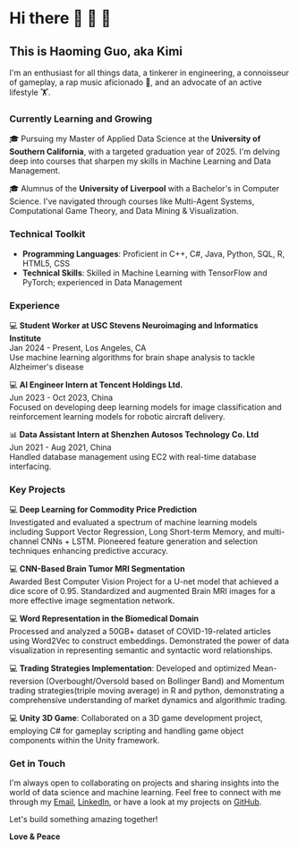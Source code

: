 # Hi there 👋 👋 👋

## This is Haoming Guo, aka Kimi

I'm an enthusiast for all things data, a tinkerer in engineering, a connoisseur of gameplay, a rap music aficionado 🎤, and an advocate of an active lifestyle 🏋️.

### Currently Learning and Growing

🎓 Pursuing my Master of Applied Data Science at the **University of Southern California**, with a targeted graduation year of 2025. I'm delving deep into courses that sharpen my skills in Machine Learning and Data Management.

🎓 Alumnus of the **University of Liverpool** with a Bachelor's in Computer Science. I've navigated through courses like Multi-Agent Systems, Computational Game Theory, and Data Mining & Visualization.

### Technical Toolkit

- **Programming Languages**: Proficient in C++, C#, Java, Python, SQL, R, HTML5, CSS
- **Technical Skills**: Skilled in Machine Learning with TensorFlow and PyTorch; experienced in Data Management

### Experience

💻 **Student Worker at USC Stevens Neuroimaging and Informatics Institute**  
Jan 2024 - Present, Los Angeles, CA  
Use machine learning algorithms for brain shape analysis to tackle Alzheimer's disease

💻 **AI Engineer Intern at Tencent Holdings Ltd.**  
Jun 2023 - Oct 2023, China  
Focused on developing deep learning models for image classification and reinforcement learning models for robotic aircraft delivery.

📊 **Data Assistant Intern at Shenzhen Autosos Technology Co. Ltd**  
Jun 2021 - Aug 2021, China  
Handled database management using EC2 with real-time database interfacing.

### Key Projects

💻 **Deep Learning for Commodity Price Prediction**  
Investigated and evaluated a spectrum of machine learning models including Support Vector Regression, Long Short-term Memory, and multi-channel CNNs + LSTM. Pioneered feature generation and selection techniques enhancing predictive accuracy.

💻 **CNN-Based Brain Tumor MRI Segmentation**  
Awarded Best Computer Vision Project for a U-net model that achieved a dice score of 0.95. Standardized and augmented Brain MRI images for a more effective image segmentation network.

💻 **Word Representation in the Biomedical Domain**  
Processed and analyzed a 50GB+ dataset of COVID-19-related articles using Word2Vec to construct embeddings. Demonstrated the power of data visualization in representing semantic and syntactic word relationships.

💻 **Trading Strategies Implementation**: Developed and optimized Mean-reversion (Overbought/Oversold based on Bollinger Band) and Momentum trading strategies(triple moving average) in R and python, demonstrating a comprehensive understanding of market dynamics and algorithmic trading.

💻 **Unity 3D Game**: Collaborated on a 3D game development project, employing C# for gameplay scripting and handling game object components within the Unity framework.


### Get in Touch

I'm always open to collaborating on projects and sharing insights into the world of data science and machine learning. Feel free to connect with me through my [Email](mailto:your-email@example.com), [LinkedIn](https://www.linkedin.com/in/yourprofile), or have a look at my projects on [GitHub](https://github.com/Kym1ng).

Let's build something amazing together!

**Love & Peace**

